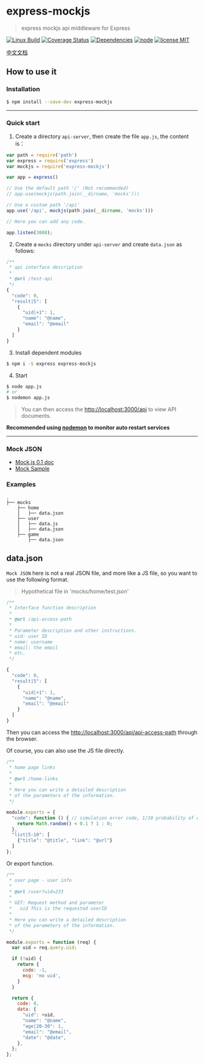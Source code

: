 # express-mockjs

> express mockjs api middleware for Express

[![Linux Build][travis-image]][travis-url]
[![Coverage Status][coveralls-image]][coveralls-url]
[![Dependencies][dependencies-image]][dependencies-url]
[![node][node-image]][node-url]
[![license MIT][license-image]][license-url]


[中文文档](README.zh-CN.md)


## How to use it

### Installation

``` sh
$ npm install --save-dev express-mockjs
```

----

### Quick start


1. Create a directory `api-server`, then create the file `app.js`, the content is：

``` js
var path = require('path')
var express = require('express')
var mockjs = require('express-mockjs')

var app = express()

// Use the default path '/' (Not recommended)
// app.use(mockjs(path.join(__dirname, 'mocks')))

// Use a custom path '/api'
app.use('/api', mockjs(path.join(__dirname, 'mocks')))

// Here you can add any code.

app.listen(3000);
```

2. Create a `mocks` directory under `api-server` and create `data.json` as follows:

```js
/**
 * api interface description
 *
 * @url /test-api
 */
{
  "code": 0,
  "result|5": [
    {
      "uid|+1": 1,
      "name": "@name",
      "email": "@email"
    }
  ]
}
```

3. Install dependent modules

```sh
$ npm i -S express express-mockjs
```

4. Start

```sh
$ node app.js
# or
$ nodemon app.js
```

> You can then access the <http://localhost:3000/api> to view API documents.

**Recommended using [nodemon][nodemon] to monitor auto restart services**

----

### Mock JSON

* [Mock.js 0.1 doc](https://github.com/nuysoft/Mock/wiki)  
* [Mock Sample](http://mockjs-lite.js.org/docs/examples.html)  


### Examples

```
.
├── mocks
    ├── home
    ⎪   ├── data.json
    ├── user
    ⎪   ├── data.js
    ⎪   ├── data.json
    ├── game
        ├── data.json
```



## data.json

`Mock JSON` here is not a real JSON file, and more like a JS file, so you want to use the following format.

> Hypothetical file in 'mocks/home/test.json'

``` js
/**
 * Interface function description
 *
 * @url /api-access-path
 *
 * Parameter description and other instructions.
 * uid: user ID
 * name: username
 * email: the email
 * etc.
 */

{
  "code": 0,
  "result|5": [
    {
      "uid|+1": 1,
      "name": "@name",
      "email": "@email"
    }
  ]
}
```

Then you can access the <http://localhost:3000/api/api-access-path> through the browser.

Of course, you can also use the JS file directly.

``` js
/**
 * home page links
 *
 * @url /home-links
 *
 * Here you can write a detailed description
 * of the parameters of the information.
 */

module.exports = {
  "code": function () { // simulation error code, 1/10 probability of error code 1.
    return Math.random() < 0.1 ? 1 : 0;
  },
  "list|5-10": [
    {"title": "@title", "link": "@url"}
  ]
};
```

Or export function.

``` js
/**
 * user page - user info
 *
 * @url /user?uid=233
 *
 * GET: Request method and parameter
 *   uid This is the requested userID
 *
 * Here you can write a detailed description
 * of the parameters of the information.
 */

module.exports = function (req) {
  var uid = req.query.uid;

  if (!uid) {
    return {
      code: -1,
      msg: 'no uid',
    }
  }

  return {
    code: 0,
    data: {
      "uid": +uid,
      "name": "@name",
      "age|20-30": 1,
      "email": "@email",
      "date": "@date",
    },
  };
};
```



[travis-url]: https://travis-ci.org/52cik/express-mockjs
[travis-image]: https://img.shields.io/travis/52cik/express-mockjs/master.svg?label=linux

[coveralls-url]: https://coveralls.io/github/52cik/express-mockjs?branch=master
[coveralls-image]: https://coveralls.io/repos/52cik/express-mockjs/badge.svg?branch=master&service=github

[license-url]: https://opensource.org/licenses/MIT
[license-image]: https://img.shields.io/badge/license-MIT-blue.svg

[dependencies-url]: https://david-dm.org/52cik/express-mockjs
[dependencies-image]: https://img.shields.io/david/52cik/express-mockjs.svg?style=flat

[node-url]: https://nodejs.org
[node-image]: https://img.shields.io/badge/node-%3E%3D%200.10.0-brightgreen.svg


[nodemon]: https://nodemon.io

